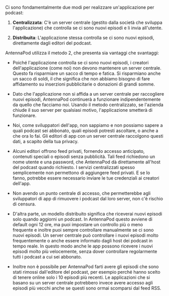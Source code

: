 Ci sono fondamentalmente due modi per realizzare un'applicazione per podcast:

1. **Centralizzata**: C'è un server centrale (gestito dalla società che sviluppa l'applicazione) che controlla se ci sono nuovi episodi e li invia all'utente.

1. **Distribuita**: L'applicazione stessa controlla se ci sono nuovi episodi, direttamente dagli editori del podcast.


AntennaPod utilizza il metodo 2, che presenta sia vantaggi che svantaggi:

- Poiché l'applicazione controlla se ci sono nuovi episodi, i creatori dell'applicazione (come noi) non devono mantenere un server centrale. Questo fa risparmiare un sacco di tempo e fatica. Si risparmiano anche un sacco di soldi, il che significa che non abbiamo bisogno di fare affidamento su inserzioni pubblicitarie o donazioni di grandi somme.

- Dato che l'applicazione non si affida a un server centrale per raccogliere nuovi episodi, AntennaPod continuerà a funzionare indipendentemente da quello che facciamo noi. Usando il metodo centralizzato, se l'azienda chiude il suo server per qualsiasi motivo, l'applicazione smetterà di funzionare.

- Noi, come sviluppatori dell'app, non sappiamo e non possiamo sapere a quali podcast sei abbonato, quali episodi potresti ascoltare, o anche a che ora lo fai. Gli editori di app con un server centrale raccolgono questi dati, a scapito della tua privacy.

- Alcuni editori offrono feed privati, fornendo accesso anticipato, contenuti speciali o episodi senza pubblicità. Tali feed richiedono un nome utente e una password, che AntennaPod dà direttamente all'host del podcast quando richiesto. I servizi centralizzati spesso semplicemente non permettono di aggiungere feed privati. E se lo fanno, potrebbe essere necessario inviare le tue credenziali ai creatori dell'app.

- Non avendo un punto centrale di accesso, che permetterebbe agli sviluppatori di app di rimuovere i podcast dal loro server, non c'è rischio di censura.

- D'altra parte, un modello distribuito significa che riceverai nuovi episodi solo quando aggiorni un podcast. In AntennaPod questo avviene di default ogni 12 ore, ma puoi impostare un controllo più o meno frequente e inoltre puoi sempre controllare manualmente se ci sono nuovi episodi. Un server centrale può controllare i nuovi episodi molto frequentemente o anche essere informato dagli host dei podcast in tempo reale. In questo modo anche le app possono ricevere i nuovi episodi molto più velocemente, senza dover controllare regolarmente tutti i podcast a cui sei abbonato.

- Inoltre non è possibile per AntennaPod farti avere gli episodi che sono stati rimossi dall'editore del podcast, per esempio perché hanno scelto di tenere online solo i 10 episodi più recenti. Le applicazioni che si basano su un server centrale potrebbero invece avere accesso agli episodi più vecchi anche se questi sono ormai scomparsi dal feed RSS.
